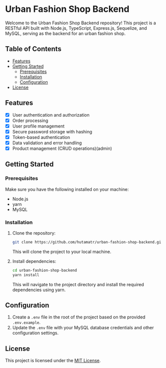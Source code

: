 # Urban Fashion Shop Backend

Welcome to the Urban Fashion Shop Backend repository! This project is a RESTful API built with Node.js, TypeScript, Express.js, Sequelize, and MySQL, serving as the backend for an urban fashion shop.

## Table of Contents

- [Features](#features)
- [Getting Started](#getting-started)
  - [Prerequisites](#prerequisites)
  - [Installation](#installation)
  - [Configuration](#configuration)
- [License](#license)

## Features

- [x] User authentication and authorization
- [x] Order processing
- [x] User profile management
- [x] Secure password storage with hashing
- [x] Token-based authentication
- [x] Data validation and error handling
- [x] Product management (CRUD operations)(admin)

## Getting Started

### Prerequisites

Make sure you have the following installed on your machine:

- Node.js
- yarn
- MySQL

### Installation

1. Clone the repository:

   ```bash
   git clone https://github.com/hutamatr/urban-fashion-shop-backend.git
   ```

   This will clone the project to your local machine.

2. Install dependencies:

   ```bash
   cd urban-fashion-shop-backend
   yarn install
   ```

   This will navigate to the project directory and install the required dependencies using yarn.

## Configuration

1. Create a `.env` file in the root of the project based on the provided `.env.example`.
2. Update the `.env` file with your MySQL database credentials and other configuration settings.

## License

This project is licensed under the [MIT License](LICENSE.md).
